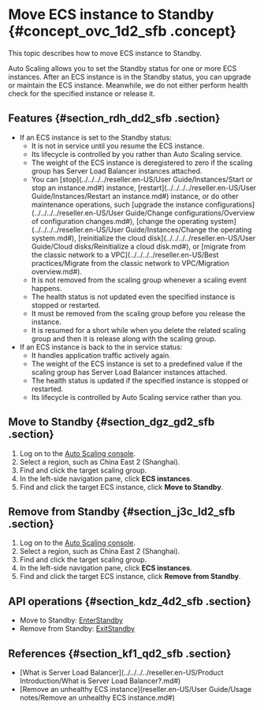 # Move ECS instance to Standby {#concept_ovc_1d2_sfb .concept}

This topic describes how to move ECS instance to Standby.

Auto Scaling allows you to set the Standby status for one or more ECS instances. After an ECS instance is in the Standby status, you can upgrade or maintain the ECS instance. Meanwhile, we do not either perform health check for the specified instance or release it.

## Features {#section_rdh_dd2_sfb .section}

-   If an ECS instance is set to the Standby status:
    -   It is not in service until you resume the ECS instance.
    -   Its lifecycle is controlled by you rather than Auto Scaling service.
    -   The weight of the ECS instance is deregistered to zero if the scaling group has Server Load Balancer instances attached.
    -   You can [stop](../../../../reseller.en-US/User Guide/Instances/Start or stop an instance.md#) instance, [restart](../../../../reseller.en-US/User Guide/Instances/Restart an instance.md#) instance, or do other maintenance operations, such [upgrade the instance configurations](../../../../reseller.en-US/User Guide/Change configurations/Overview of configuration changes.md#), [change the operating system](../../../../reseller.en-US/User Guide/Instances/Change the operating system.md#), [reinitialize the cloud disk](../../../../reseller.en-US/User Guide/Cloud disks/Reinitialize a cloud disk.md#), or [migrate from the classic network to a VPC](../../../../reseller.en-US/Best practices/Migrate from the classic network to VPC/Migration overview.md#).
    -   It is not removed from the scaling group whenever a scaling event happens.
    -   The health status is not updated even the specified instance is stopped or restarted.
    -   It must be removed from the scaling group before you release the instance.
    -   It is resumed for a short while when you delete the related scaling group and then it is release along with the scaling group.
-   If an ECS instance is back to the in service status:
    -   It handles application traffic actively again.
    -   The weight of the ECS instance is set to a predefined value if the scaling group has Server Load Balancer instances attached.
    -   The health status is updated if the specified instance is stopped or restarted.
    -   Its lifecycle is controlled by Auto Scaling service rather than you.

## Move to Standby {#section_dgz_gd2_sfb .section}

1.  Log on to the [Auto Scaling console](https://partners-intl.console.aliyun.com/#/ess).
2.  Select a region, such as China East 2 \(Shanghai\).
3.  Find and click the target scaling group.
4.  In the left-side navigation pane, click **ECS instances**.
5.  Find and click the target ECS instance, click **Move to Standby**.

## Remove from Standby {#section_j3c_ld2_sfb .section}

1.  Log on to the [Auto Scaling console](https://partners-intl.console.aliyun.com/#/ess).
2.  Select a region, such as China East 2 \(Shanghai\).
3.  Find and click the target scaling group.
4.  In the left-side navigation pane, click **ECS instances**.
5.  Find and click the target ECS instance, click **Remove from Standby**.

## API operations {#section_kdz_4d2_sfb .section}

-   Move to Standby: [EnterStandby](../../../../reseller.en-US/API-Reference/Instance/EnterStandby.md#)
-   Remove from Standby: [ExitStandby](../../../../reseller.en-US/API-Reference/Instance/ExitStandby.md#)

## References {#section_kf1_qd2_sfb .section}

-   [What is Server Load Balancer](../../../../reseller.en-US/Product Introduction/What is Server Load Balancer?.md#)
-   [Remove an unhealthy ECS instance](reseller.en-US/User Guide/Usage notes/Remove an unhealthy ECS instance.md#)

